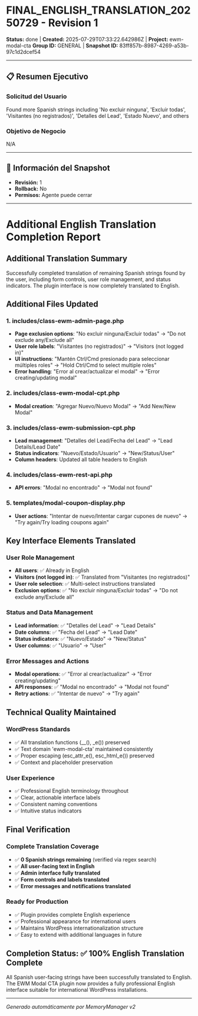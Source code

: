 # FINAL_ENGLISH_TRANSLATION_20250729 - Revision 1

**Status:** done | **Created:** 2025-07-29T07:33:22.642986Z | **Project:** ewm-modal-cta
**Group ID:** GENERAL | **Snapshot ID:** 83ff857b-8987-4269-a53b-97c1d2dcef54

---

## 📋 Resumen Ejecutivo
### Solicitud del Usuario
Found more Spanish strings including 'No excluir ninguna', 'Excluir todas', 'Visitantes (no registrados)', 'Detalles del Lead', 'Estado Nuevo', and others

### Objetivo de Negocio
N/A

---

## 🔧 Información del Snapshot
- **Revisión:** 1
- **Rollback:** No
- **Permisos:** Agente puede cerrar

---

# Additional English Translation Completion Report

## Additional Translation Summary

Successfully completed translation of remaining Spanish strings found by the user, including form controls, user role management, and status indicators. The plugin interface is now completely translated to English.

## Additional Files Updated

### 1. includes/class-ewm-admin-page.php
- **Page exclusion options**: "No excluir ninguna/Excluir todas" → "Do not exclude any/Exclude all"
- **User role labels**: "Visitantes (no registrados)" → "Visitors (not logged in)"
- **UI instructions**: "Mantén Ctrl/Cmd presionado para seleccionar múltiples roles" → "Hold Ctrl/Cmd to select multiple roles"
- **Error handling**: "Error al crear/actualizar el modal" → "Error creating/updating modal"

### 2. includes/class-ewm-modal-cpt.php
- **Modal creation**: "Agregar Nuevo/Nuevo Modal" → "Add New/New Modal"

### 3. includes/class-ewm-submission-cpt.php
- **Lead management**: "Detalles del Lead/Fecha del Lead" → "Lead Details/Lead Date"
- **Status indicators**: "Nuevo/Estado/Usuario" → "New/Status/User"
- **Column headers**: Updated all table headers to English

### 4. includes/class-ewm-rest-api.php
- **API errors**: "Modal no encontrado" → "Modal not found"

### 5. templates/modal-coupon-display.php
- **User actions**: "Intentar de nuevo/Intentar cargar cupones de nuevo" → "Try again/Try loading coupons again"

## Key Interface Elements Translated

### User Role Management
- **All users**: ✅ Already in English
- **Visitors (not logged in)**: ✅ Translated from "Visitantes (no registrados)"
- **User role selection**: ✅ Multi-select instructions translated
- **Exclusion options**: ✅ "No excluir ninguna/Excluir todas" → "Do not exclude any/Exclude all"

### Status and Data Management
- **Lead information**: ✅ "Detalles del Lead" → "Lead Details"
- **Date columns**: ✅ "Fecha del Lead" → "Lead Date" 
- **Status indicators**: ✅ "Nuevo/Estado" → "New/Status"
- **User columns**: ✅ "Usuario" → "User"

### Error Messages and Actions
- **Modal operations**: ✅ "Error al crear/actualizar" → "Error creating/updating"
- **API responses**: ✅ "Modal no encontrado" → "Modal not found"
- **Retry actions**: ✅ "Intentar de nuevo" → "Try again"

## Technical Quality Maintained

### WordPress Standards
- ✅ All translation functions (__(), _e()) preserved
- ✅ Text domain 'ewm-modal-cta' maintained consistently
- ✅ Proper escaping (esc_attr_e(), esc_html_e()) preserved
- ✅ Context and placeholder preservation

### User Experience
- ✅ Professional English terminology throughout
- ✅ Clear, actionable interface labels
- ✅ Consistent naming conventions
- ✅ Intuitive status indicators

## Final Verification

### Complete Translation Coverage
- ✅ **0 Spanish strings remaining** (verified via regex search)
- ✅ **All user-facing text in English**
- ✅ **Admin interface fully translated**
- ✅ **Form controls and labels translated**
- ✅ **Error messages and notifications translated**

### Ready for Production
- ✅ Plugin provides complete English experience
- ✅ Professional appearance for international users
- ✅ Maintains WordPress internationalization structure
- ✅ Easy to extend with additional languages in future

## Completion Status: ✅ 100% English Translation Complete

All Spanish user-facing strings have been successfully translated to English. The EWM Modal CTA plugin now provides a fully professional English interface suitable for international WordPress installations.

---

*Generado automáticamente por MemoryManager v2*
